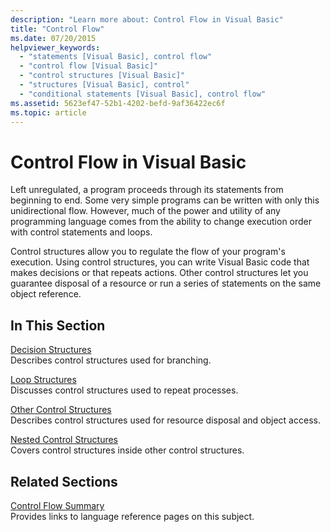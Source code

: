 ```yaml
---
description: "Learn more about: Control Flow in Visual Basic"
title: "Control Flow"
ms.date: 07/20/2015
helpviewer_keywords:
  - "statements [Visual Basic], control flow"
  - "control flow [Visual Basic]"
  - "control structures [Visual Basic]"
  - "structures [Visual Basic], control"
  - "conditional statements [Visual Basic], control flow"
ms.assetid: 5623ef47-52b1-4202-befd-9af36422ec6f
ms.topic: article
---
```

# Control Flow in Visual Basic

Left unregulated, a program proceeds through its statements from beginning to end. Some very simple programs can be written with only this unidirectional flow. However, much of the power and utility of any programming language comes from the ability to change execution order with control statements and loops.

 Control structures allow you to regulate the flow of your program's execution. Using control structures, you can write Visual Basic code that makes decisions or that repeats actions. Other control structures let you guarantee disposal of a resource or run a series of statements on the same object reference.
  
## In This Section

 [Decision Structures](decision-structures.md)  
 Describes control structures used for branching.

 [Loop Structures](loop-structures.md)  
 Discusses control structures used to repeat processes.

 [Other Control Structures](other-control-structures.md)  
 Describes control structures used for resource disposal and object access.

 [Nested Control Structures](nested-control-structures.md)  
 Covers control structures inside other control structures.

## Related Sections

 [Control Flow Summary](../../../language-reference/keywords/control-flow-summary.md)  
 Provides links to language reference pages on this subject.
